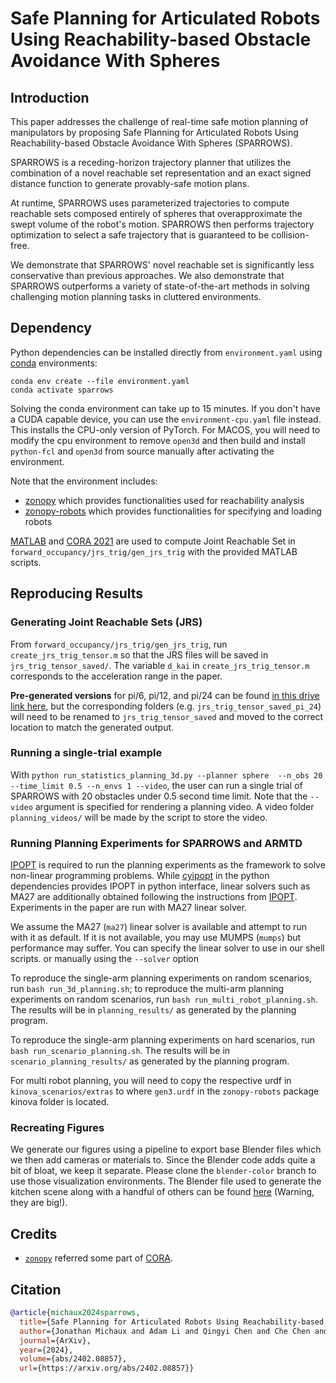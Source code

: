 # Safe Planning for Articulated Robots Using Reachability-based Obstacle Avoidance With Spheres

[//]: <[Project Page](https://roahmlab.github.io/RDF/) | [Paper](https://arxiv.org/abs/2302.07352) | [Dataset](https://drive.google.com/drive/folders/1sxRCtuAwi2Ua5BIVX0fLqOBlb95PcFN0?usp=share_link)>

## Introduction
This paper addresses the challenge of real-time safe motion planning of manipulators by proposing Safe Planning for Articulated Robots Using Reachability-based Obstacle Avoidance With Spheres (SPARROWS).

SPARROWS is a receding-horizon trajectory planner that utilizes the combination of a novel reachable set representation and an exact signed distance function to generate provably-safe motion plans. 

At runtime, SPARROWS uses parameterized trajectories to compute reachable sets composed entirely of spheres that overapproximate the swept volume of the robot's motion.
SPARROWS then performs trajectory optimization to select a safe trajectory that is guaranteed to be collision-free.

We demonstrate that SPARROWS' novel reachable set is significantly less conservative than previous approaches.
We also demonstrate that SPARROWS outperforms a variety of state-of-the-art methods in solving challenging motion planning tasks in cluttered environments.

## Dependency 
Python dependencies can be installed directly from `environment.yaml` using [conda](https://www.anaconda.com) environments:
```
conda env create --file environment.yaml
conda activate sparrows
```
Solving the conda environment can take up to 15 minutes.
If you don't have a CUDA capable device, you can use the `environment-cpu.yaml` file instead.
This installs the CPU-only version of PyTorch.
For MACOS, you will need to modify the cpu environment to remove `open3d`
and then build and install `python-fcl` and `open3d` from source manually after activating the environment.

Note that the environment includes:
- [zonopy](https://github.com/roahmlab/zonopy) which provides functionalities used for reachability analysis
- [zonopy-robots](https://github.com/roahmlab/zonopy-robots) which provides functionalities for specifying and loading robots

[MATLAB](https://matlab.mathworks.com) and [CORA 2021](https://tumcps.github.io/CORA/) are used to compute Joint Reachable Set in `forward_occupancy/jrs_trig/gen_jrs_trig` with the provided MATLAB scripts.

## Reproducing Results

### Generating Joint Reachable Sets (JRS)
From `forward_occupancy/jrs_trig/gen_jrs_trig`, run `create_jrs_trig_tensor.m` so that the JRS files will be saved in `jrs_trig_tensor_saved/`. The variable `d_kai` in `create_jrs_trig_tensor.m` corresponds to the acceleration range in the paper.

**Pre-generated versions** for pi/6, pi/12, and pi/24 can be found [in this drive link here](https://drive.google.com/file/d/1au1xB_Jsue7LZqvOILgt5NiynhmxsgBu/view?usp=drive_link), but the corresponding folders (e.g. `jrs_trig_tensor_saved_pi_24`) will need to be renamed to `jrs_trig_tensor_saved` and moved to the correct location to match the generated output.

### Running a single-trial example
With `python run_statistics_planning_3d.py --planner sphere  --n_obs 20 --time_limit 0.5 --n_envs 1 --video`, the user can run a single trial of SPARROWS with 20 obstacles under 0.5 second time limit. Note that the `--video` argument is specified for rendering a planning video. A video folder `planning_videos/` will be made by the script to store the video.

### Running Planning Experiments for SPARROWS and ARMTD

[IPOPT](https://coin-or.github.io/Ipopt/INSTALL.html) is required to run the planning experiments as the framework to solve non-linear programming problems. While [cyipopt](https://cyipopt.readthedocs.io/en/stable/) in the python dependencies provides IPOPT in python interface, linear solvers such as MA27 are additionally obtained following the instructions from [IPOPT](https://coin-or.github.io/Ipopt/INSTALL.html). Experiments in the paper are run with MA27 linear solver.

We assume the MA27 (`ma27`) linear solver is available and attempt to run with it as default.
If it is not available, you may use MUMPS (`mumps`) but performance may suffer.
You can specify the linear solver to use in our shell scripts.
or manually using the `--solver` option

To reproduce the single-arm planning experiments on random scenarios, run `bash run_3d_planning.sh`; to reproduce the multi-arm planning experiments on random scenarios, run `bash run_multi_robot_planning.sh`. The results will be in `planning_results/` as generated by the planning program.

To reproduce the single-arm planning experiments on hard scenarios, run `bash run_scenario_planning.sh`. The results will be in `scenario_planning_results/` as generated by the planning program.

For multi robot planning, you will need to copy the respective urdf in `kinova_scenarios/extras` to where `gen3.urdf` in the `zonopy-robots` package kinova folder is located.

### Recreating Figures

We generate our figures using a pipeline to export base Blender files which we then add cameras or materials to.
Since the Blender code adds quite a bit of bloat, we keep it separate.
Please clone the `blender-color` branch to use those visualization environments.
The Blender file used to generate the kitchen scene along with a handful of others can be found [here](https://drive.google.com/drive/folders/1i_Ny8MRlTRrK2glbVNzAPMhMIPq0SbRl?usp=drive_link) (Warning, they are big!).

## Credits
- [`zonopy`](https://github.com/roahmlab/zonopy) referred some part of [CORA](https://tumcps.github.io/CORA/).

## Citation
```bibtex
@article{michaux2024sparrows,
  title={Safe Planning for Articulated Robots Using Reachability-based Obstacle Avoidance With Spheres},
  author={Jonathan Michaux and Adam Li and Qingyi Chen and Che Chen and Bohao Zhang and Ram Vasudevan},
  journal={ArXiv},
  year={2024},
  volume={abs/2402.08857},
  url={https://arxiv.org/abs/2402.08857}}
```




